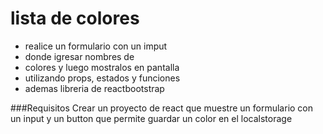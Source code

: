 # lista de colores

- realice un formulario con un imput
- donde igresar nombres de
- colores y luego mostralos en pantalla
- utilizando props, estados y funciones
- ademas libreria de reactbootstrap

###Requisitos
Crear un proyecto de react que muestre un formulario con un input y un button que permite guardar un color en el localstorage
